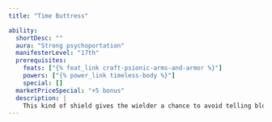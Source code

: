 ```yaml
---
title: "Time Buttress"

ability:
  shortDesc: ""
  aura: "Strong psychoportation"
  manifesterLevel: "17th"
  prerequisites:
    feats: ["{% feat_link craft-psionic-arms-and-armor %}"]
    powers: ["{% power_link timeless-body %}"]
    special: []
  marketPriceSpecial: "+5 bonus"
  description: |
    This kind of shield gives the wielder a chance to avoid telling blows by using time itself as a shield. Once per day, the wielder can use {% power_link timeless-body %} as though manifesting the power.
---
```

